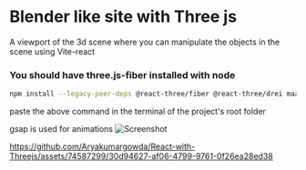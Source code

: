
# Blender like site with Three js

A viewport of the 3d scene where you can manipulate the objects in the scene using Vite-react

### You should have three.js-fiber installed with node
```bash
npm install --legacy-peer-deps @react-three/fiber @react-three/drei maath react-tilt react-vertical-timeline-component @emailjs/browser framer-motion react-router-dom gsap
```
paste the above command in the terminal of the project's root folder

gsap is used for animations
![Screenshot ](https://github.com/Aryakumargowda/React-with-Threejs/assets/74587299/08e260ee-7a3c-4d71-aa83-23f0abb9e9ab)

https://github.com/Aryakumargowda/React-with-Threejs/assets/74587299/30d94627-af06-4799-9761-0f26ea28ed38

